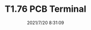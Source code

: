 ﻿---
layout: post 
title: T1.76 PCB Terminal
tags: 
categories: housing-terminal
overview: 
series: 
part_number: 0588-1
thumb_img: 
small_img: static/202107/588-20210720.jpg
date: 2021/7/20 8:31:09
---



